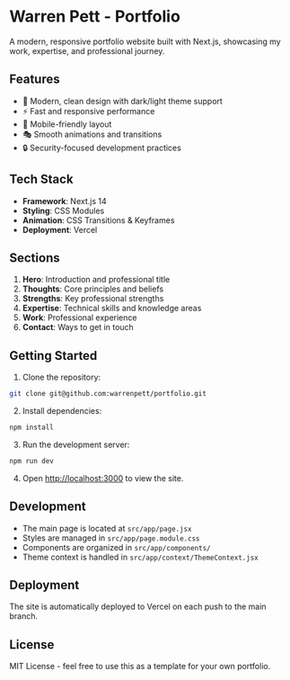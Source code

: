 # Warren Pett - Portfolio

A modern, responsive portfolio website built with Next.js, showcasing my work, expertise, and professional journey.

## Features

- 🎨 Modern, clean design with dark/light theme support
- ⚡ Fast and responsive performance
- 📱 Mobile-friendly layout
- 🎭 Smooth animations and transitions
- 🔒 Security-focused development practices

## Tech Stack

- **Framework**: Next.js 14
- **Styling**: CSS Modules
- **Animation**: CSS Transitions & Keyframes
- **Deployment**: Vercel

## Sections

1. **Hero**: Introduction and professional title
2. **Thoughts**: Core principles and beliefs
3. **Strengths**: Key professional strengths
4. **Expertise**: Technical skills and knowledge areas
5. **Work**: Professional experience
6. **Contact**: Ways to get in touch

## Getting Started

1. Clone the repository:
```bash
git clone git@github.com:warrenpett/portfolio.git
```

2. Install dependencies:
```bash
npm install
```

3. Run the development server:
```bash
npm run dev
```

4. Open [http://localhost:3000](http://localhost:3000) to view the site.

## Development

- The main page is located at `src/app/page.jsx`
- Styles are managed in `src/app/page.module.css`
- Components are organized in `src/app/components/`
- Theme context is handled in `src/app/context/ThemeContext.jsx`

## Deployment

The site is automatically deployed to Vercel on each push to the main branch.

## License

MIT License - feel free to use this as a template for your own portfolio.
